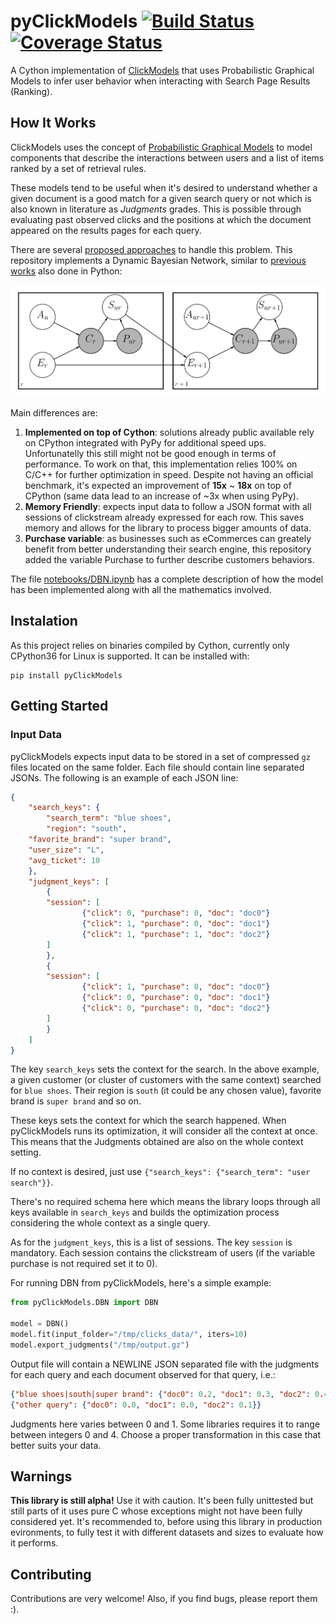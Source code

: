 # pyClickModels [![Build Status](https://travis-ci.org/WillianFuks/pyClickModels.svg?branch=master)](https://travis-ci.org/WillianFuks/pyClickModels) [![Coverage Status](https://coveralls.io/repos/github/WillianFuks/pyClickModels/badge.svg?branch=master)](https://coveralls.io/github/WillianFuks/pyClickModels?branch=master)

A Cython implementation of [ClickModels](https://github.com/varepsilon/clickmodels) that uses Probabilistic Graphical Models to infer user behavior when interacting with Search Page Results (Ranking).

## How It Works

ClickModels uses the concept of [Probabilistic Graphical Models](https://en.wikipedia.org/wiki/Graphical_model) to model components that describe the interactions between users and a list of items ranked by a set of retrieval rules.

These models tend to be useful when it's desired to understand whether a given document is a good match for a given search query or not which is also known in literature as *Judgments* grades. This is possible through evaluating past observed clicks and the positions at which the document appeared on the results pages for each query.

There are several [proposed approaches](https://clickmodels.weebly.com/uploads/5/2/2/5/52257029/mc2015-clickmodels.pdf) to handle this problem. This repository implements a Dynamic Bayesian Network, similar to [previous works](https://github.com/varepsilon/clickmodels) also done in Python:

![dbn](notebooks/dbn.png)

Main differences are:

1. **Implemented on top of Cython**: solutions already public available rely on CPython integrated with PyPy for additional speed ups. Unfortunatelly this still might not be good enough in terms of performance. To work on that, this implementation relies 100% on C/C++ for further optimization in speed. Despite not having an official benchmark, it's expected an improvement of **15x** ~ **18x** on top of CPython (same data lead to an increase of ~3x when using PyPy).
2. **Memory Friendly**: expects input data to follow a JSON format with all sessions of clickstream already expressed for each row. This saves memory and allows for the library to process bigger amounts of data.
3. **Purchase variable**: as businesses such as eCommerces can greately benefit from better understanding their search engine, this repository added the variable Purchase to further describe customers behaviors.

The file [notebooks/DBN.ipynb](notebooks/DBN.ipynb) has a complete description of how the model has been implemented along with all the mathematics involved.



## Instalation

As this project relies on binaries compiled by Cython, currently only CPython36 for Linux is supported. It can be installed with:

    pip install pyClickModels

## Getting Started

### Input Data

pyClickModels expects input data to be stored in a set of compressed `gz` files located on the same folder.
Each file should contain line separated JSONs. The following is an example of each JSON line:

```json
{
    "search_keys": {
        "search_term": "blue shoes",
        "region": "south",
	"favorite_brand": "super brand",
	"user_size": "L",
	"avg_ticket": 10
    },
    "judgment_keys": [
        {
	    "session": [
                {"click": 0, "purchase": 0, "doc": "doc0"}
                {"click": 1, "purchase": 0, "doc": "doc1"}
                {"click": 1, "purchase": 1, "doc": "doc2"}
	    ]
        },
        {
	    "session": [
                {"click": 1, "purchase": 0, "doc": "doc0"}
                {"click": 0, "purchase": 0, "doc": "doc1"}
                {"click": 0, "purchase": 0, "doc": "doc2"}
	    ]
        }
    ]
}
```

The key `search_keys` sets the context for the search. In the above example, a given customer (or cluster of customers with the same context) searched for `blue shoes`. Their region is `south` (it could be any chosen value), favorite brand is `super brand` and so on.

These keys sets the context for which the search happened. When pyClickModels runs its optimization, it will consider all the context at once. This means that the Judgments obtained are also on the whole context setting.

If no context is desired, just use `{"search_keys": {"search_term": "user search"}}`. 

There's no required schema here which means the library loops through all keys available in `search_keys` and builds the optimization process considering the whole context as a single query.

As for the `judgment_keys`, this is a list of sessions. The key `session` is mandatory. Each session contains the clickstream of users (if the variable purchase is not required set it to 0).

For running DBN from pyClickModels, here's a simple example:

```python
from pyClickModels.DBN import DBN

model = DBN()
model.fit(input_folder="/tmp/clicks_data/", iters=10)
model.export_judgments("/tmp/output.gz")
```

Output file will contain a NEWLINE JSON separated file with the judgments for each query and each document observed for that query, i.e.:

```json
{"blue shoes|south|super brand": {"doc0": 0.2, "doc1": 0.3, "doc2": 0.4}}
{"other query": {"doc0": 0.0, "doc1": 0.0, "doc2": 0.1}}
```

Judgments here varies between 0 and 1. Some libraries requires it to range between integers 0 and 4. Choose a proper transformation in this case that better suits your data.

## Warnings

**This library is still alpha!** Use it with caution. It's been fully unittested but still parts of it uses pure C whose exceptions might not have been fully considered yet. It's recommended to, before using this library in production evironments, to fully test it with different datasets and sizes to evaluate how it performs.

## Contributing

Contributions are very welcome! Also, if you find bugs, please report them :).
